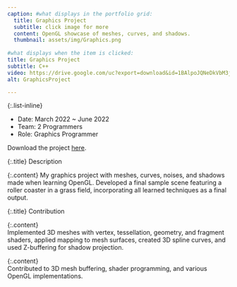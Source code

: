 ```yaml
---
caption: #what displays in the portfolio grid:
  title: Graphics Project
  subtitle: click image for more
  content: OpenGL showcase of meshes, curves, and shadows.
  thumbnail: assets/img/Graphics.png
  
#what displays when the item is clicked:
title: Graphics Project
subtitle: C++
video: https://drive.google.com/uc?export=download&id=1BAlpoJQNeDkVbM3jk9n5lPZ41jVsJy6O
alt: GraphicsProject

---
```

{:.list-inline} 
  - Date: March 2022 ~ June 2022
  - Team: 2 Programmers
  - Role: Graphics Programmer

  Download the project [here](/assets/file/GraphicsProject.zip).  

  {:.title}
  Description  

  {:.content}
  My graphics project with meshes, curves, noises, and shadows made when learning OpenGL. Developed a final sample scene featuring a roller coaster in a grass field, incorporating all learned techniques as a final output.  
    
  {:.title}
  Contribution  

  {:.content}    
 Implemented 3D meshes with vertex, tessellation, geometry, and fragment shaders, applied mapping to mesh surfaces, created 3D spline curves, and used Z-buffering for shadow projection.  
  
   {:.content}    
  Contributed to 3D mesh buffering, shader programming, and various OpenGL implementations.

